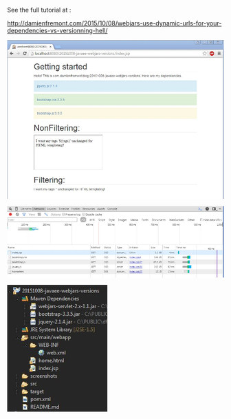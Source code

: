 See the full tutorial at :

http://damienfremont.com/2015/10/08/webjars-use-dynamic-urls-for-your-dependencies-vs-versionning-hell/

![ScreenShot](screenshots/ScreenShot001.jpg)

![ScreenShot](screenshots/ScreenShot002.jpg)

![ScreenShot](screenshots/ScreenShot003.jpg)
